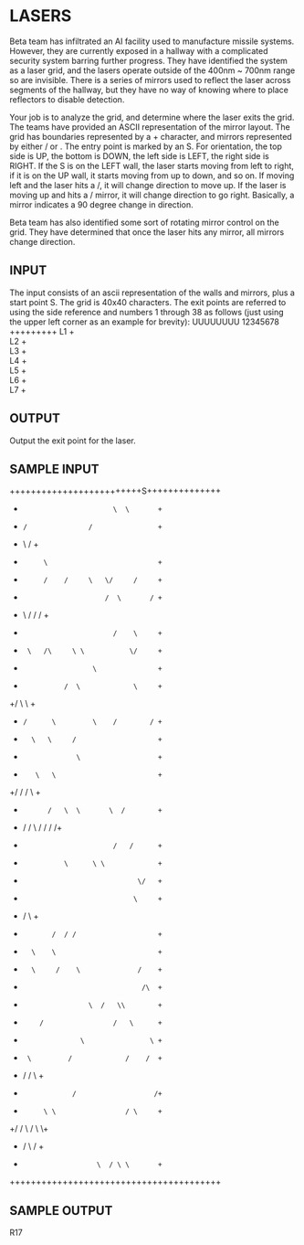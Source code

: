<!-- RATING: MEDIUM -->
<!-- NAME: LASERS -->
<!-- GENERATOR: generate.pl -->
# LASERS

Beta team has infiltrated an AI facility used to manufacture missile systems. However, they are currently exposed in a hallway with a complicated security system barring further progress. They have identified the system as a laser grid, and the lasers operate outside of the 400nm ~ 700nm range so are invisible. There is a series of mirrors used to reflect the laser across segments of the hallway, but they have no way of knowing where to place reflectors to disable detection.

Your job is to analyze the grid, and determine where the laser exits the grid. The teams have provided an ASCII representation of the mirror layout. The grid has boundaries represented by a + character, and mirrors represented by either / or \. The entry point is marked by an S. For orientation, the top side is UP, the bottom is DOWN, the left side is LEFT, the right side is RIGHT. If the S is on the LEFT wall, the laser starts moving from left to right, if it is on the UP wall, it starts moving from up to down, and so on. If moving left and the laser hits a /, it will change direction to move up. If the laser is moving up and hits a / mirror, it will change direction to go right. Basically, a mirror indicates a 90 degree change in direction.

Beta team has also identified some sort of rotating mirror control on the grid. They have determined that once the laser hits any mirror, all mirrors change direction.

## INPUT
The input consists of an ascii representation of the walls and mirrors, plus a start point S. The grid is 40x40 characters. The exit points are referred to using the side reference and numbers 1 through 38 as follows (just using the upper left corner as an example for brevity): 
     UUUUUUUU
     12345678             
    +++++++++
 L1 +           
 L2 +         
 L3 +       
 L4 +          
 L5 +   
 L6 +                  
 L7 +

## OUTPUT
Output the exit point for the laser.

## SAMPLE INPUT
+++++++++++++++++++++++++S++++++++++++++
+                           \  \       +
+     /               /                +
+  \        /                          +
+          \                           +
+          /    /     \   \/     /     +
+                         /  \       / +
+   \  /    /                  /       +
+                           /    \     +
+      \   /\     \ \           \/     +
+                      \               +
+               /  \             \     +
+/                   \              \  +
+     /      \         \    /        / +
+       \   \     /                    +
+                  \                   +
+        \   \                         +
+/     /             /   \             +
+           /   \  \       \  /        +
+  /          / \ /  /  /             /+
+                           /   /      +
+               \      \ \             +
+                                 \/   +
+                                \     +
+   /                              \   +
+            /  / /                    +
+       \    \                         +
+       \     /    \              /    +
+                                  /\  +
+                     \  /   \\        +
+         /                 /   \      +
+                   \                \ +
+      \         /             /    /  +
+    /   /                    \        +
+                 /                   /+
+          \ \                 / \     +
+/                   /    \ /   \    \\+
+    /     \                       /   +
+                       \  / \ \       +
++++++++++++++++++++++++++++++++++++++++

## SAMPLE OUTPUT
R17
